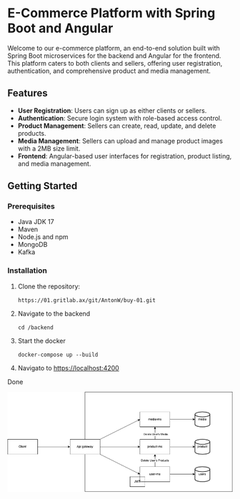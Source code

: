 # E-Commerce Platform with Spring Boot and Angular

Welcome to our e-commerce platform, an end-to-end solution built with Spring Boot microservices for the backend and Angular for the frontend. This platform caters to both clients and sellers, offering user registration, authentication, and comprehensive product and media management.

## Features

- **User Registration**: Users can sign up as either clients or sellers.
- **Authentication**: Secure login system with role-based access control.
- **Product Management**: Sellers can create, read, update, and delete products.
- **Media Management**: Sellers can upload and manage product images with a 2MB size limit.
- **Frontend**: Angular-based user interfaces for registration, product listing, and media management.

## Getting Started

### Prerequisites

- Java JDK 17
- Maven
- Node.js and npm
- MongoDB
- Kafka

### Installation

1. Clone the repository:

   ```shell
   https://01.gritlab.ax/git/AntonW/buy-01.git
   ```

2. Navigate to the backend

   ```shell
   cd /backend
   ```

3. Start the docker

   ```shell
   docker-compose up --build
   ```


7. Navigato to <https://localhost:4200>

Done

![data-flow](data-flow.png)
